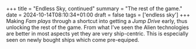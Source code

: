 +++
title = "Endless Sky, continued"
summary = "The rest of the game."
date = 2024-10-14T08:10:34+01:00
draft = false
tags = ['endless sky']
+++
Making *Fam plays* through a shortcut into getting a *Jump Drive* early, thus unlocking the rest of the game.
From what I've seen the Alien technologies are better in most aspects yet they are very ship-centric.
This is especially seen on newly bought ships which come pre-equiped.
